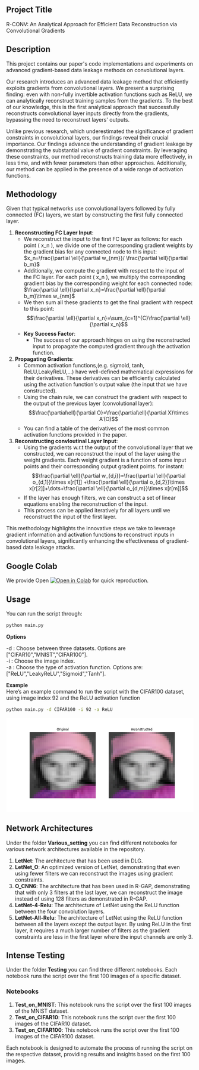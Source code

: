 ## Project Title
R-CONV: An Analytical Approach for Efficient Data
Reconstruction via Convolutional Gradients
## Description
This project contains our paper's code implementations and experiments on advanced gradient-based data leakage methods on convolutional layers. <br>

Our research introduces an advanced data leakage method that efficiently exploits gradients from convolutional layers. We present a surprising finding: even with non-fully invertible activation functions such as ReLU, we can analytically reconstruct training samples from the gradients. To the best of our knowledge, this is the first analytical approach that successfully reconstructs convolutional layer inputs directly from the gradients, bypassing the need to reconstruct layers' outputs.

Unlike previous research, which underestimated the significance of gradient constraints in convolutional layers, our findings reveal their crucial importance. Our findings advance the understanding of gradient leakage by demonstrating the substantial value of gradient constraints. By leveraging these constraints, our method reconstructs training data more effectively, in less time, and with fewer parameters than other approaches. Additionally, our method can be applied in the presence of a wide range of activation functions.
## Methodology

Given that typical networks use convolutional layers followed by fully connected (FC) layers, we start by constructing the first fully connected layer.
1. **Reconstructing FC Layer Input**:
    - We reconstruct the input to the first FC layer as follows: for each point \( x_n \), we divide one of the corresponding gradient weights by the gradient bias for any connected node to this input:
    $x_n=\frac{\partial \ell}{\partial w_{nm}}/ \frac{\partial \ell}{\partial b_m}$
    - Additionally, we compute the gradient with respect to the input of the FC layer. For each point \( x_n \), we multiply the corresponding gradient bias by the corresponding weight for each connected node:
    $\frac{\partial \ell}{\partial x_n}=\frac{\partial \ell}{\partial b_m}\times w_{nm}$
    - We then sum all these gradients to get the final gradient with respect to this point:$$\frac{\partial \ell}{\partial x_n}=\sum_{c=1}^{C}\frac{\partial \ell}{\partial x_n}$$
    - **Key Success Factor**:<br>
        - The success of our approach hinges on using the reconstructed input to propagate the computed gradient through the activation function.
2. **Propagating Gradients**:
    - Common activation functions,(e.g. sigmoid, tanh, ReLU,LeakyReLU,...) have well-defined mathematical expressions for their derivatives. These derivatives can be efficiently calculated using the activation function's output value (the input that we have constructed).
    - Using the chain rule, we can construct the gradient with respect to the output of the previous layer (convolutional layer):$$\frac{\partial\ell}{\partial O}=\frac{\partial\ell}{\partial X}\times A’(O)$$
    - You can find a table of the derivatives of the most common activation functions provided in the paper.
3. **Reconstructing convloutinal Layer Input**:
    - Using the gradients w.r.t the output of the convolutional layer that we constructed, we can reconstruct the input of the layer using the weight gradients. Each weight gradient is a function of some input points and their corresponding output gradient points. for instant:$$\frac{\partial \ell}{\partial w_{d,i}}=\frac{\partial \ell}{\partial o_{d,1}}\times x[r[1]] +\frac{\partial \ell}{\partial o_{d,2}}\times x[r[2]]+\dots+\frac{\partial \ell}{\partial o_{d,m}}\times x[r[m]]$$
    - If the layer has enough filters, we can construct a set of linear equations enabling the reconstruction of the input.
    - This process can be applied iteratively for all layers until we reconstruct the input of the first layer.  
    
This methodology highlights the innovative steps we take to leverage gradient information and activation functions to reconstruct inputs in convolutional layers, significantly enhancing the effectiveness of gradient-based data leakage attacks.
## Google Colab
We provide Open [![Open in Colab](https://colab.research.google.com/assets/colab-badge.svg)](https://colab.research.google.com/drive/1JNDLk53NWFdQHV20S_oHfcLPVyo4jNYB?usp=sharing)
for quick reproduction.
## Usage
You can run the script through:
```bash
python main.py 
```
**Options**  

-d : Choose between three datasets. Options are ["CIFAR10","MNIST","CIFAR100"].<br>
-i : Choose the image index.<br>
-a : Choose the type of activation function. Options are:["ReLU","LeakyReLU","Sigmoid","Tanh"].  

**Example**<br>
Here’s an example command to run the script with the CIFAR100 dataset, using image index 92 and the ReLU activation function
```bash
python main.py -d CIFAR100 -i 92 -a ReLU
```
![Example](reconstruction.png)
## Network Architectures
Under the folder **Various_setting** you can find different notebooks for various network architectures available in the repository.<br>
1. **LetNet**: The architecture that has been used in DLG.<br>
2. **LetNet_O**: An optimized version of LetNet, demonstrating that even using fewer filters we can reconstruct the images using gradient constraints.<br>
3. **O_CNN6**: The architecture that has been used in R-GAP, demonstrating that with only 3 filters at the last layer, we can reconstruct the image instead of using 128 filters as demonstrated in R-GAP.<br>
4. **LetNet-4-Relu**: The architecture of LetNet using the ReLU function between the four convolution layers.<br>
5. **LetNet-All-Relu**: The architecture of LetNet using the ReLU function between all the layers except the output layer. By using ReLU in the first layer, it requires a much larger number of filters as the gradient constraints are less in the first layer where the input channels are only 3.<br>

## Intense Testing

Under the folder **Testing** you can find three different notebooks. Each notebook runs the script over the first 100 images of a specific dataset.

### Notebooks

1. **Test_on_MNIST**: This notebook runs the script over the first 100 images of the MNIST dataset.
2. **Test_on_CIFAR10**: This notebook runs the script over the first 100 images of the CIFAR10 dataset.
3. **Test_on_CIFAR100**: This notebook runs the script over the first 100 images of the CIFAR100 dataset.

Each notebook is designed to automate the process of running the script on the respective dataset, providing results and insights based on the first 100 images.